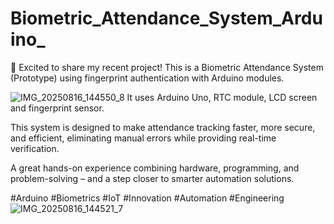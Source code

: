 # Biometric_Attendance_System_Arduino_

🚀 Excited to share my recent project!
This is a Biometric Attendance System (Prototype) using fingerprint authentication with Arduino modules.

![IMG_20250816_144550_8](https://github.com/user-attachments/assets/5dea7e10-51cb-4421-9198-bd5dc2d191a4)
It  uses Arduino Uno, RTC module, LCD screen and fingerprint sensor.

This system is designed to make attendance tracking faster, more secure, and efficient, eliminating manual errors while providing real-time verification.

A great hands-on experience combining hardware, programming, and problem-solving – and a step closer to smarter automation solutions.

#Arduino #Biometrics #IoT #Innovation #Automation #Engineering
![IMG_20250816_144521_7](https://github.com/user-attachments/assets/d39e29e3-6b1f-4bbc-bcd4-e4b165ff3575)
